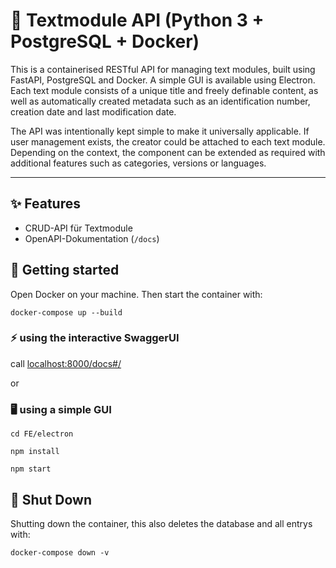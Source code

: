 # 🧩 Textmodule API (Python 3 + PostgreSQL + Docker)

This is a containerised RESTful API for managing text modules, built using FastAPI, PostgreSQL and Docker.
A simple GUI is available using Electron.
Each text module consists of a unique title and freely definable content, as well as automatically created metadata such as an identification number, creation date and last modification date.

The API was intentionally kept simple to make it universally applicable. If user management exists, the creator could be attached to each text module. Depending on the context, the component can be extended as required with additional features such as categories, versions or languages.

---
## ✨ Features

- CRUD-API für Textmodule
- OpenAPI-Dokumentation (`/docs`)

## 🚀 Getting started
Open Docker on your machine.
Then start the container with: 

```docker-compose up --build```

### ⚡ using the interactive SwaggerUI 
call [localhost:8000/docs#/](http://localhost:8000/docs#/)

or 

### 🖥️ using a simple GUI
```cd FE/electron```

```npm install```

```npm start```

## 🛑 Shut Down

Shutting down the container, this also deletes the database and all entrys with:

```docker-compose down -v```




